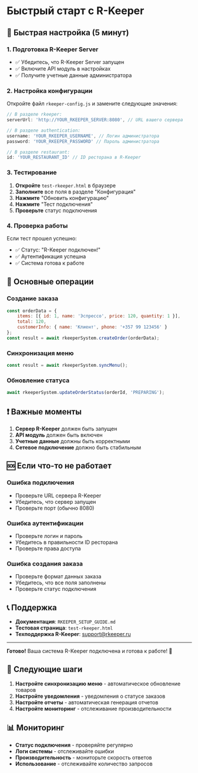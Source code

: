 # Быстрый старт с R-Keeper

## 🚀 Быстрая настройка (5 минут)

### 1. Подготовка R-Keeper Server
- ✅ Убедитесь, что R-Keeper Server запущен
- ✅ Включите API модуль в настройках
- ✅ Получите учетные данные администратора

### 2. Настройка конфигурации

Откройте файл `rkeeper-config.js` и замените следующие значения:

```javascript
// В разделе rkeeper:
serverUrl: 'http://YOUR_RKEEPER_SERVER:8080', // URL вашего сервера

// В разделе authentication:
username: 'YOUR_RKEEPER_USERNAME', // Логин администратора
password: 'YOUR_RKEEPER_PASSWORD' // Пароль администратора

// В разделе restaurant:
id: 'YOUR_RESTAURANT_ID' // ID ресторана в R-Keeper
```

### 3. Тестирование

1. **Откройте** `test-rkeeper.html` в браузере
2. **Заполните** все поля в разделе "Конфигурация"
3. **Нажмите** "Обновить конфигурацию"
4. **Нажмите** "Тест подключения"
5. **Проверьте** статус подключения

### 4. Проверка работы

Если тест прошел успешно:
- ✅ Статус: "R-Keeper подключен!"
- ✅ Аутентификация успешна
- ✅ Система готова к работе

## 🔧 Основные операции

### Создание заказа
```javascript
const orderData = {
    items: [{ id: 1, name: 'Эспрессо', price: 120, quantity: 1 }],
    total: 120,
    customerInfo: { name: 'Клиент', phone: '+357 99 123456' }
};
const result = await rkeeperSystem.createOrder(orderData);
```

### Синхронизация меню
```javascript
const result = await rkeeperSystem.syncMenu();
```

### Обновление статуса
```javascript
await rkeeperSystem.updateOrderStatus(orderId, 'PREPARING');
```

## ❗ Важные моменты

1. **Сервер R-Keeper** должен быть запущен
2. **API модуль** должен быть включен
3. **Учетные данные** должны быть корректными
4. **Сетевое подключение** должно быть стабильным

## 🆘 Если что-то не работает

### Ошибка подключения
- Проверьте URL сервера R-Keeper
- Убедитесь, что сервер запущен
- Проверьте порт (обычно 8080)

### Ошибка аутентификации
- Проверьте логин и пароль
- Убедитесь в правильности ID ресторана
- Проверьте права доступа

### Ошибка создания заказа
- Проверьте формат данных заказа
- Убедитесь, что все поля заполнены
- Проверьте статус подключения

## 📞 Поддержка

- **Документация**: `RKEEPER_SETUP_GUIDE.md`
- **Тестовая страница**: `test-rkeeper.html`
- **Техподдержка R-Keeper**: support@rkeeper.ru

---

**Готово!** Ваша система R-Keeper подключена и готова к работе! 🎉

## 🔄 Следующие шаги

1. **Настройте синхронизацию меню** - автоматическое обновление товаров
2. **Настройте уведомления** - уведомления о статусе заказов
3. **Настройте отчеты** - автоматическая генерация отчетов
4. **Настройте мониторинг** - отслеживание производительности

## 📊 Мониторинг

- **Статус подключения** - проверяйте регулярно
- **Логи системы** - отслеживайте ошибки
- **Производительность** - мониторьте скорость ответов
- **Использование** - отслеживайте количество запросов
